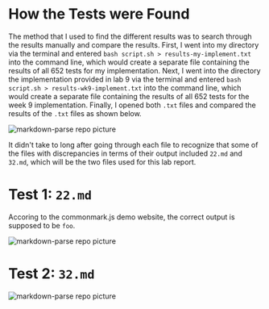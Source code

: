 # How the Tests were Found
The method that I used to find the different results was to search through the results manually and compare the results. First, I went into my directory via the terminal and entered `bash script.sh > results-my-implement.txt` into the command line, which would create a separate file containing the results of all 652 tests for my implementation. Next, I went into the directory the implementation provided in lab 9 via the terminal and entered `bash script.sh > results-wk9-implement.txt` into the command line, which would create a separate file containing the results of all 652 tests for the week 9 implementation. Finally, I opened both `.txt` files and compared the results of the `.txt` files as shown below.

![markdown-parse repo picture](https://user-images.githubusercontent.com/81746604/159062466-028fc6b6-5f9b-4d4a-9af4-dec319aa2ab2.png)

It didn't take to long after going through each file to recognize that some of the files with discrepancies in terms of their output included `22.md` and `32.md`, which will be the two files used for this lab report.

# Test 1: `22.md`

Accoring to the commonmark.js demo website, the correct output is supposed to be `foo`.

![markdown-parse repo picture](https://user-images.githubusercontent.com/81746604/159064346-be697b16-825f-4965-8286-2e82bf793959.png)


# Test 2: `32.md`

![markdown-parse repo picture](https://user-images.githubusercontent.com/81746604/159064670-505a3e90-2f15-4744-83bf-a0d7f84d5ef1.png)
